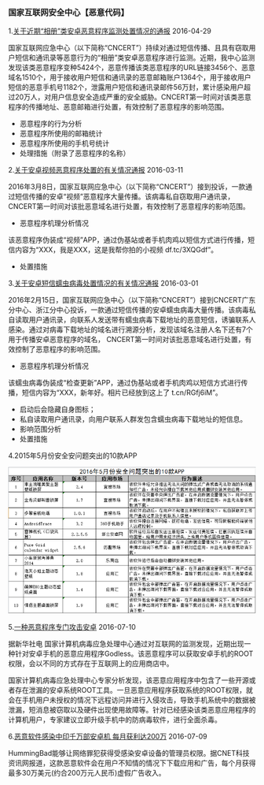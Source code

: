 ### 国家互联网安全中心【恶意代码】

1.[关于近期“相册”类安卓恶意程序监测处置情况的通报](关于近期“相册”类安卓恶意程序监测处置情况的通报) 2016-04-29

国家互联网应急中心（以下简称“CNCERT”）持续对通过短信传播、且具有窃取用户短信和通讯录等恶意行为的“相册”类安卓恶意程序进行监测。近期，我中心监测发现该类恶意程序变种5424个，恶意传播该类恶意程序的URL链接3456个、恶意域名1510个，用于接收用户短信和通讯录的恶意邮箱账户1364个，用于接收用户短信的恶意手机号1182个，泄露用户短信和通讯录邮件56万封，累计感染用户超过20万人，对用户信息安全造成严重的安全威胁。CNCERT第一时间对该类恶意程序的传播地址、恶意邮箱进行处置，有效控制了恶意程序的影响范围。

*  恶意程序的行为分析 
*  恶意程序所使用的邮箱统计 
*  恶意程序所使用的手机号统计
*  处理措施（附录了恶意程序的名称）

   
2.[关于安卓视频恶意程序处置的有关情况通报](关于安卓视频恶意程序处置的有关情况通报) 2016-03-11 

 2016年3月8日，国家互联网应急中心（以下简称“CNCERT”）接到投诉，一款通过短信传播的安卓“视频”恶意程序大量传播。该病毒私自窃取用户通讯录， CNCERT第一时间对该批恶意域名进行处置，有效控制了恶意程序的影响范围。

* 恶意程序机理分析情况 

 该恶意程序伪装成“视频”APP，通过伪基站或者手机肉鸡以短信方式进行传播，短信内容为“XXX，我是XXX，这是我帮你拍的小视频 df.tc/3XQGdf”。

*  处置措施

3.[关于安卓短信蠕虫病毒处置情况的有关情况通报](关于安卓短信蠕虫病毒处置情况的有关情况通报) 2016-03-01

2016年2月15日，国家互联网应急中心（以下简称“CNCERT”）接到CNCERT广东分中心、浙江分中心投诉，一款通过短信传播的安卓蠕虫病毒大量传播。该病毒私自读取用户通讯录，向联系人发送带有蠕虫病毒下载地址的恶意短信，诱骗联系人感染。通过对病毒下载地址的域名进行溯源分析，发现该域名注册人名下还有7个用于传播安卓恶意程序的域名， CNCERT第一时间对该批恶意域名进行处置，有效控制了恶意程序的影响范围。

* 恶意程序机理分析情况 

 该蠕虫病毒伪装成“检查更新”APP，通过伪基站或者手机肉鸡以短信方式进行传播，短信内容为“XXX，新年好。相片已经放到这上了 t.cn/RGfj6iM”。
  
 * 启动后会隐藏自身图标； 
 * 私自读取用户通讯录，向用户联系人群发包含蠕虫病毒下载地址的短信息。
* 影响范围分析 
* 处置措施

4.2015年5月份安全安问题突出的10款APP
  
 ![](img/201605-malicious-app.png)


5.[一种恶意程序专门攻击安卓](http://news.ifeng.com/a/20160710/49326402_0.shtml) 2016-07-10


据新华社电 国家计算机病毒应急处理中心通过对互联网的监测发现，近期出现一种针对安卓手机的恶意应用程序Godless。该恶意程序可以获取安卓手机的ROOT权限，会以不同的方式存在于互联网上的应用商店中。

国家计算机病毒应急处理中心专家分析发现，该恶意应用程序中包含了一些开源或者存在泄漏的安卓系统ROOT工具。一旦恶意应用程序获取系统的ROOT权限，就会在手机用户未授权的情况下远程访问并进行入侵攻击，导致手机系统中的数据被泄漏，短消息被窃取以及硬件出现使用故障等。针对已经感染该类恶意应用程序的计算机用户，专家建议立即升级手机中的防病毒软件，进行全面杀毒。


6.[恶意软件感染中印千万部安卓机 每月获利达200万](http://finance.sina.com.cn/roll/2016-07-09/doc-ifxtwitr1797414.shtml) 2016-07-09

HummingBad能够让网络罪犯获得受感染安卓设备的管理员权限。据CNET科技资讯网报道，这款恶意软件会在用户不知情的情况下下载应用和广告，每个月获得最多30万美元(约合200万元人民币)虚假广告收入。










